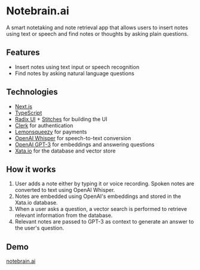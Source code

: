# Notebrain.ai

A smart notetaking and note retrieval app that allows users to insert notes using text or speech and find notes or thoughts by asking plain questions.

## Features

- Insert notes using text input or speech recognition
- Find notes by asking natural language questions

## Technologies

- [Next.js](https://nextjs.org/)
- [TypeScript](https://www.typescriptlang.org/)
- [Radix UI](https://www.radix-ui.com/) + [Stitches](https://stitches.dev/) for building the UI
- [Clerk](https://clerk.dev/) for authentication
- [Lemonsqueezy](https://lemonsqueezy.com/) for payments
- [OpenAI Whisper](https://openai.com/research/whisper/) for speech-to-text conversion
- [OpenAI GPT-3](https://openai.com/product/gpt-4) for embeddings and answering questions
- [Xata.io](https://xata.io/) for the database and vector store

## How it works

1. User adds a note either by typing it or voice recording. Spoken notes are converted to text using OpenAI Whisper.
2. Notes are embedded using OpenAI's embeddings and stored in the Xata.io database.
3. When a user asks a question, a vector search is performed to retrieve relevant information from the database.
4. Relevant notes are passed to GPT-3 as context to generate an answer to the user's question.

## Demo

[notebrain.ai](https://www.notebrain.ai/)



